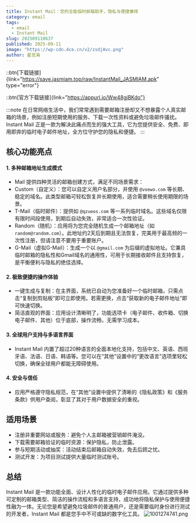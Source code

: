 ```yaml
---
title: Instant Mail：您的全能临时邮箱助手，隐私与便捷兼得
category: email
tags:
  - email
  - Instant Mail
slug: 202509110637
published: 2025-09-11
image: "https://wp-cdn.4ce.cn/v2/zsdjAvc.png"
author: 星觅海
---
```


::btn[下载链接]{link="https://save.jasmiam.top/raw/InstantMail_JASMIAM.apk" type="error"}

::btn[官方下载链接]{link="https://appurl.io/Ww48gjBKdo"}

:::note
在日常网络生活中，我们常常遇到需要邮箱注册却又不想暴露个人真实邮箱的场景，例如注册短期使用的服务、下载一次性资料或避免垃圾邮件骚扰。Instant Mail 正是一款为解决此痛点而生的强大工具，它为您提供安全、免费、即用即弃的临时电子邮件地址，全方位守护您的隐私和便捷。
:::

## 核心功能亮点
#### 1. 多种邮箱地址生成模式
- Mail 提供四种灵活的邮箱创建方式，满足不同场景需求：
- Custom（自定义）：您可以自定义用户名部分，并使用 `@voewo.com` 等长期、稳定的域名。此类型邮箱可轻松恢复并长期使用，适合需要稍长使用期限的场景。
- T-Mail（临时邮件）：提供如 `@qzueos.com` 等一系列临时域名。这些域名仅限有限时间段使用，到期后自动失效，非常适合一次性验证。
- Random（随机）：应用将为您完全随机生成一个邮箱地址（如 `random@random.com`）。此地址约2天后到期且无法恢复，完美用于最高频的一次性注册，但请注意不要用于重要账户。
- G-Mail（虚拟G-Mail）：生成一个以 `@gmail.com` 为后缀的虚拟地址。它兼具临时邮箱的隐私性和Gmail域名的通用性，可用于长期接收邮件且支持恢复，是平衡便利与隐私的绝佳选择。
#### 2. 极致便捷的操作体验
- 一键生成与复制：在主界面，系统已自动为您准备好一个临时邮箱，只需点击“复制到剪贴板”即可立即使用。若需更换，点击“获取新的电子邮件地址”即可快速切换。
- 简洁直观的界面：应用设计清晰明了，功能选项卡（电子邮件、收件箱、切换电子邮件、其他）位于底部，操作流畅，无需学习成本。
#### 3. 全球用户支持与多语言界面
- Instant Mail 内置了超过20种语言的全面本地化支持，包括中文、英语、西班牙语、法语、日语、韩语等。您可以在“其他”设置中的“更改语言”选项里轻松切换，确保全球用户都能无障碍使用。
#### 4. 安全与信任
- 应用严格遵守隐私规范，在“其他”设置中提供了清晰的《隐私政策》和《服务条款》供用户查阅，彰显了其对于用户数据安全的重视。
## 适用场景
- 注册非重要网站或服务：避免个人主邮箱被营销邮件淹没。
- 下载需要邮箱验证的临时资源：保护隐私，防止泄露。
- 参与短期活动或抽奖：活动结束后邮箱自动失效，免去后顾之忧。
- 测试开发：为项目测试提供大量临时测试账号。
## 总结
Instant Mail 是一款功能全面、设计人性化的临时电子邮件应用。它通过提供多种可定制的邮箱类型、简洁的操作流程和多语言支持，成功地将隐私保护与使用便捷性融为一体。无论您是希望避免垃圾邮件的普通用户，还是需要临时身份进行测试的开发者，Instant Mail 都是您手中不可或缺的数字化工具。
![1001274741.png](https://img.jasmiam.top/v2/suSLh5b.png)